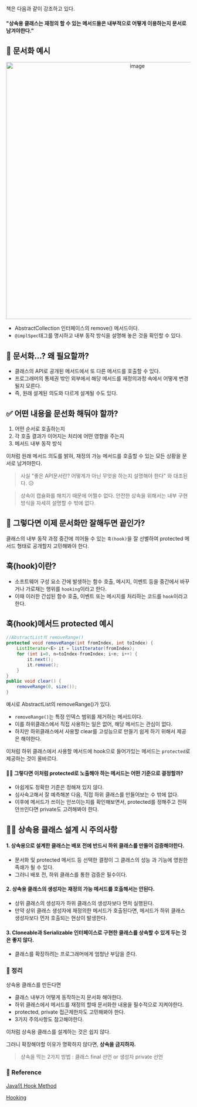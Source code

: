 책은 다음과 같이 강조하고 있다.

#### "상속용 클래스는 재정의 할 수 있는 메서드들은 내부적으로 어떻게 이용하는지 문서로 남겨야한다."

## 🌱 문서화 예시
<p align = "center">
<img width="700" alt="image" src="https://github.com/kim0527/Effective-Java/assets/143387515/89429551-ae9d-4228-b7f2-35e0cbaf5b10">
</p>

- AbstractCollection 인터페이스의 remove() 메서드이다.
- ```@implSpec```태그를 명시하고 내부 동작 방식을 설명해 놓은 것을 확인할 수 있다.

## 🤔 문서화...? 왜 필요할까?
- 클래스의 API로 공개된 메서드에서 또 다른 메서드를 호출할 수 있다.
- 프로그래머의 통제권 밖인 외부에서 해당 메서드를 재정의과정 속에서 어떻게 변경될지 모른다.
- 즉, 원래 설계된 의도와 다르게 설계될 수도 있다.

## ✅  어떤 내용을 문선화 해둬야 할까?

1. 어떤 순서로 호출하는지
2. 각 호출 결과가 이어지는 처리에 어떤 영향을 주는지
3. 메서드 내부 동작 방식

이처럼 원래 메서드 의도를 밝혀, 재정의 가능 메서드를 호출할 수 있는 모든 상황을 문서로 남겨야한다.

> 사실 "좋은 API문서란? 어떻게가 아닌 무엇을 하는지 설명해야 한다" 와 대조된다. 😥

> 상속이 캡슐화를 해치기 때문에 어쩔수 없다. 안전한 상속을 위해서는 내부 구현 방식을 자세히 설명할 수 밖에 없다.

## 👀 그렇다면 이제 문서화만 잘해두면 끝인가?
클래스의 내부 동작 과정 중간에 끼어들 수 있는 ```훅(hook)```을 잘 선별하여 protected 메서드 형태로 공개할지 고민해봐야 한다.

## 훅(hook)이란?
- 소프트웨어 구성 요소 간에 발생하는 함수 호출, 메시지, 이벤트 등을 중간에서 바꾸거나 가로채는 행위를 ```hooking```이라고 한다.
- 이때 이러한 간섭된 함수 호출, 이벤트 또는 메시지를 처리하는 코드를 ```hook```이라고 한다.

## 훅(hook)메서드 protected 예시
```java
//AbstractList의 removeRange()
protected void removeRange(int fromIndex, int toIndex) {
    ListIterator<E> it = listIterator(fromIndex);
    for (int i=0, n=toIndex-fromIndex; i<n; i++) {
        it.next();
        it.remove();
    }
}
public void clear() {
    removeRange(0, size());
}
```
예시로 AbstractList의 removeRange()가 있다.
- ```removeRange()```는 특정 인덱스 범위를 제거하는 메서드이다.
- 이를 하위클래스에서 직접 사용하는 일은 없어, 해당 메서드는 관심이 없다.
- 하지만 하위클래스에서 사용할 clear를 고성능으로 만들기 쉽게 하기 위해서 제공은 해야한다.

이처럼 하위 클래스에서 사용할 메서드에 hook으로 들어가있는 메서드는 ```protected```로 제공하는 것이 올바르다.

#### 🤷‍♂ 그렇다면 이처럼 protected로 노출해야 하는 메서드는 어떤 기준으로 결정할까?
- 아쉽게도 정확한 기준은 정해져 있지 않다.
- 심사숙고해서 잘 예측해본 다음, 직접 하위 클래스를 만들어보는 수 밖에 없다.
- 이후에 메서드가 쓰이는 안쓰이는지를 확인해보면서, protected를 정해주고 전혀 안쓰인다면 private도 고려해봐야 한다.

## 🧑‍💻 상속용 클래스 설계 시 주의사항

#### 1. 상속용으로 설계한 클래스는 배포 전에 반드시 하위 클래스를 만들어 검증해야한다.
- 문서화 및 protected 메서드 등 선택한 결정이 그 클래스의 성능 과 기능에 영원한 족쇄가 될 수 있다.
- 그러니 배포 전, 하위 클래스를 통한 검증은 필수이다.

#### 2. 상속용 클래스의 생성자는 재정의 가능 메서드를 호출해서는 안된다.
- 상위 클래스의 생성자가 하위 클래스의 생성자보다 먼저 실행된다.
- 만약 상위 클래스 생성자에 재정의한 메서드가 호출된다면, 메서드가 하위 클래스 생성자보다 먼저 호출되는 현상이 발생한다.

#### 3. Cloneable과 Serializable 인터페이스로 구현한 클래스를 상속할 수 있게 두는 것은 좋지 않다.
- 클래스를 확장하려는 프로그래머에게 엄청난 부담을 준다.

### 🥎 정리
상속용 클래스를 만든다면
- 클래스 내부가 어떻게 동작하는지 문서화 해야한다.
- 하위 클래스에서 메서드를 재정의 할때 문서화한 내용을 필수적으로 지켜야한다.
- protected, private 접근제한자도 고민해봐야 한다.
- 3가지 주의사항도 참고해야한다.

이처럼 상속용 클래스를 설계하는 것은 쉽지 않다.

그러니 확장해야할 이유가 명확하지 않다면, **상속을 금지하자.**
> 상속을 막는 2가지 방법 : 클래스 final 선언 or 생성자 private 선언

### 📝 Reference
[Java의 Hook Method](https://berom.tistory.com/226)

[Hooking](https://shuu.tistory.com/22)
